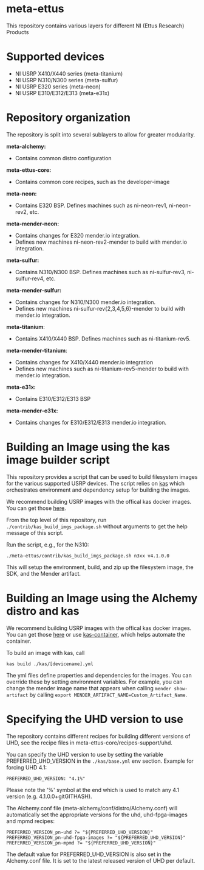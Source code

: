 meta-ettus
==========

This repository contains various layers for different NI (Ettus Research) Products

Supported devices
=================

  - NI USRP X410/X440 series (meta-titanium)
  - NI USRP N310/N300 series (meta-sulfur)
  - NI USRP E320 series (meta-neon)
  - NI USRP E310/E312/E313 (meta-e31x)


Repository organization
=======================

The repository is split into several sublayers to allow for greater modularity.

**meta-alchemy:**

- Contains common distro configuration

**meta-ettus-core:**

- Contains common core recipes, such as the developer-image

**meta-neon:**

- Contains E320 BSP. Defines machines such as ni-neon-rev1, ni-neon-rev2, etc.

**meta-mender-neon:**

- Contains changes for E320 mender.io integration.
- Defines new machines ni-neon-rev2-mender to build with mender.io integration.

**meta-sulfur:**

- Contains N310/N300 BSP. Defines machines such as ni-sulfur-rev3, ni-sulfur-rev4, etc.

**meta-mender-sulfur:**

- Contains changes for N310/N300 mender.io integration.
- Defines new machines ni-sulfur-rev{2,3,4,5,6}-mender to build with mender.io integration.

**meta-titanium**:

- Contains X410/X440 BSP. Defines machines such as ni-titanium-rev5.

**meta-mender-titanium**:

- Contains changes for X410/X440 mender.io integration
- Defines new machines such as ni-titanium-rev5-mender to build with mender.io integration.

**meta-e31x:**

- Contains E310/E312/E313 BSP

**meta-mender-e31x:**

- Contains changes for E310/E312/E313 mender.io integration.

Building an Image using the kas image builder script
====================================================

This repository provides a script that can be used to build filesystem images
for the various supported USRP devices. The script relies on [kas](https://github.com/siemens/kas) which
orchestrates environment and dependency setup for building the images.

We recommend building USRP images with the offical kas docker images. You can
get those [here](https://ghcr.io/siemens/kas/kas).

From the top level of this repository, run ``./contrib/kas_build_imgs_package.sh``
without arguments to get the help message of this script.

Run the script, e.g., for the N310:

    ./meta-ettus/contrib/kas_build_imgs_package.sh n3xx v4.1.0.0

This will setup the environment, build, and zip up the filesystem image,
the SDK, and the Mender artifact.

Building an Image using the Alchemy distro and kas
==================================================

We recommend building USRP images with the offical kas docker images. You can
get those [here](https://ghcr.io/siemens/kas/kas) or use
[kas-container](https://github.com/siemens/kas/blob/master/kas-container), which helps automate the container.

To build an image with kas, call

    kas build ./kas/[devicename].yml

The yml files define properties and dependencies for the images. You can override
these by setting environment variables. For example, you can change the mender
image name that appears when calling ``mender show-artifact`` by
calling ``export MENDER_ARTIFACT_NAME=Custom_Artifact_Name``.

Specifying the UHD version to use
=================================

The repository contains different recipes for building different versions of
UHD, see the recipe files in meta-ettus-core/recipes-support/uhd.

You can specify the UHD version to use by setting the variable
PREFERRED_UHD_VERSION in the ``./kas/base.yml`` env section. Example for forcing UHD 4.1:

    PREFERRED_UHD_VERSION: "4.1%"

Please note the '%' symbol at the end which is used to match any 4.1 version
(e.g. 4.1.0.0+gitGITHASH).

The Alchemy.conf file (meta-alchemy/conf/distro/Alchemy.conf) will automatically
set the appropriate versions for the uhd, uhd-fpga-images and mpmd recipes:

    PREFERRED_VERSION_pn-uhd ?= "${PREFERRED_UHD_VERSION}"
    PREFERRED_VERSION_pn-uhd-fpga-images ?= "${PREFERRED_UHD_VERSION}"
    PREFERRED_VERSION_pn-mpmd ?= "${PREFERRED_UHD_VERSION}"

The default value for PREFERRED_UHD_VERSION is also set in the Alchemy.conf
file. It is set to the latest released version of UHD per default.
